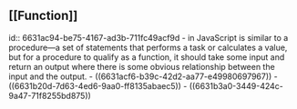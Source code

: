 ## [[Function]]
id:: 6631ac94-be75-4167-ad3b-711fc49acf9d
	- in JavaScript is similar to a procedure—a set of statements that performs a task or calculates a value, but for a procedure to qualify as a function, it should take some input and return an output where there is some obvious relationship between the input and the output.
	- ((6631acf6-b39c-42d2-aa77-e49980697967))
	- ((6631b20d-7d63-4ed6-9aa0-ff8135abaec5))
	- ((6631b3a0-3449-424c-9a47-71f8255bd875))